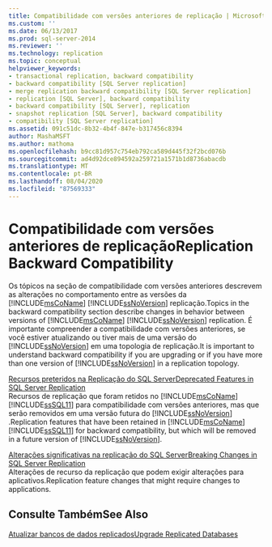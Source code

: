 ```yaml
---
title: Compatibilidade com versões anteriores de replicação | Microsoft Docs
ms.custom: ''
ms.date: 06/13/2017
ms.prod: sql-server-2014
ms.reviewer: ''
ms.technology: replication
ms.topic: conceptual
helpviewer_keywords:
- transactional replication, backward compatibility
- backward compatibility [SQL Server replication]
- merge replication backward compatibility [SQL Server replication]
- replication [SQL Server], backward compatibility
- backward compatibility [SQL Server], replication
- snapshot replication [SQL Server], backward compatibility
- compatibility [SQL Server replication]
ms.assetid: 091c51dc-8b32-4b4f-847e-b317456c8394
author: MashaMSFT
ms.author: mathoma
ms.openlocfilehash: b9cc81d957c754eb792ca589d445f32f2bcd076b
ms.sourcegitcommit: ad4d92dce894592a259721a1571b1d8736abacdb
ms.translationtype: MT
ms.contentlocale: pt-BR
ms.lasthandoff: 08/04/2020
ms.locfileid: "87569333"
---
```

# <a name="replication-backward-compatibility"></a><span data-ttu-id="1bfe9-102">Compatibilidade com versões anteriores de replicação</span><span class="sxs-lookup"><span data-stu-id="1bfe9-102">Replication Backward Compatibility</span></span>
  <span data-ttu-id="1bfe9-103">Os tópicos na seção de compatibilidade com versões anteriores descrevem as alterações no comportamento entre as versões da [!INCLUDE[msCoName](../../includes/msconame-md.md)] [!INCLUDE[ssNoVersion](../../includes/ssnoversion-md.md)] replicação.</span><span class="sxs-lookup"><span data-stu-id="1bfe9-103">Topics in the backward compatibility section describe changes in behavior between versions of [!INCLUDE[msCoName](../../includes/msconame-md.md)] [!INCLUDE[ssNoVersion](../../includes/ssnoversion-md.md)] replication.</span></span> <span data-ttu-id="1bfe9-104">É importante compreender a compatibilidade com versões anteriores, se você estiver atualizando ou tiver mais de uma versão do [!INCLUDE[ssNoVersion](../../includes/ssnoversion-md.md)] em uma topologia de replicação.</span><span class="sxs-lookup"><span data-stu-id="1bfe9-104">It is important to understand backward compatibility if you are upgrading or if you have more than one version of [!INCLUDE[ssNoVersion](../../includes/ssnoversion-md.md)] in a replication topology.</span></span>  
  
 [<span data-ttu-id="1bfe9-105">Recursos preteridos na Replicação do SQL Server</span><span class="sxs-lookup"><span data-stu-id="1bfe9-105">Deprecated Features in SQL Server Replication</span></span>](deprecated-features-in-sql-server-replication.md)  
 <span data-ttu-id="1bfe9-106">Recursos de replicação que foram retidos no [!INCLUDE[msCoName](../../includes/msconame-md.md)] [!INCLUDE[ssSQL11](../../includes/sssql11-md.md)] para compatibilidade com versões anteriores, mas que serão removidos em uma versão futura do [!INCLUDE[ssNoVersion](../../includes/ssnoversion-md.md)] .</span><span class="sxs-lookup"><span data-stu-id="1bfe9-106">Replication features that have been retained in [!INCLUDE[msCoName](../../includes/msconame-md.md)] [!INCLUDE[ssSQL11](../../includes/sssql11-md.md)] for backward compatibility, but which will be removed in a future version of [!INCLUDE[ssNoVersion](../../includes/ssnoversion-md.md)].</span></span>  
  
 [<span data-ttu-id="1bfe9-107">Alterações significativas na replicação do SQL Server</span><span class="sxs-lookup"><span data-stu-id="1bfe9-107">Breaking Changes in SQL Server Replication</span></span>](breaking-changes-in-sql-server-replication.md)  
 <span data-ttu-id="1bfe9-108">Alterações de recurso da replicação que podem exigir alterações para aplicativos.</span><span class="sxs-lookup"><span data-stu-id="1bfe9-108">Replication feature changes that might require changes to applications.</span></span>  
  
## <a name="see-also"></a><span data-ttu-id="1bfe9-109">Consulte Também</span><span class="sxs-lookup"><span data-stu-id="1bfe9-109">See Also</span></span>  
 [<span data-ttu-id="1bfe9-110">Atualizar bancos de dados replicados</span><span class="sxs-lookup"><span data-stu-id="1bfe9-110">Upgrade Replicated Databases</span></span>](../../database-engine/install-windows/upgrade-replicated-databases.md)  
  
  
